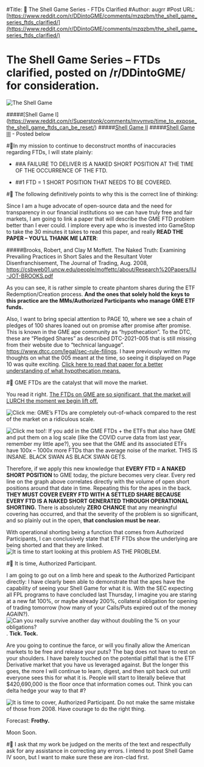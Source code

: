 #Title: 🚀 The Shell Game Series - FTDs Clarified
#Author: augrr
#Post URL: [https://www.reddit.com/r/DDintoGME/comments/mzqzbm/the_shell_game_series_ftds_clarified/](https://www.reddit.com/r/DDintoGME/comments/mzqzbm/the_shell_game_series_ftds_clarified/)


# The Shell Game Series – FTDs clarified, posted on /r/DDintoGME/ for consideration.

![The Shell Game](https://imgur.com/wKBpPdI)

#####[Shell Game I] (https://www.reddit.com/r/Superstonk/comments/mvvmvp/time_to_expose_the_shell_game_ftds_can_be_reset/)
#####[Shell Game II](https://www.reddit.com/r/Superstonk/comments/mwnnmj/the_shell_game_revisited_how_etfs_work_and_what/)
#####[Shell Game III](https://www.reddit.com/r/Superstonk/comments/myn9vn/the_shell_game_iii_lifting_the_final_cups_for/) - Posted below

#🚀In my mission to continue to deconstruct months of inaccuracies regarding FTDs, I will state plainly:

* ##A FAILURE TO DELIVER IS A NAKED SHORT POSITION AT THE TIME OF THE OCCURRENCE OF THE FTD.

* ##1 FTD = 1 SHORT POSITION THAT NEEDS TO BE COVERED.

#🚀 The following definitively points to why this is the correct line of thinking:

Since I am a huge advocate of open-source data and the need for transparency in our financial institutions so we can have truly free and fair markets, I am going to link a paper that will describe the GME FTD problem better than I ever could. I implore every ape who is invested into GameStop to take the 30 minutes it takes to read this paper, and really **READ THE PAPER – YOU’LL THANK ME LATER**:

#####Brooks, Robert, and Clay M Moffett. The Naked Truth: Examining Prevailing Practices in Short Sales and the Resultant Voter Disenfranchisement, The Journal of Trading, Aug. 2008, https://csbweb01.uncw.edu/people/moffettc/about/Research%20Papers/IIJ-JOT-BROOKS.pdf

As you can see, it is rather simple to create phantom shares during the ETF Redemption/Creation process. **And the ones that solely hold the keys to this practice are the MMs/Authorized Participants who manage GME ETF funds.**

Also, I want to bring special attention to PAGE 10, where we see a chain of pledges of 100 shares loaned out on promise after promise after promise. This is known in the GME ape community as “hypothecation”. To the DTC, these are “Pledged Shares” as described DTC-2021-005 that is still missing from their website due to “technical language”. https://www.dtcc.com/legal/sec-rule-filings. I have previously written my thoughts on what the 005 meant at the time, so seeing it displayed on Page 10 was quite exciting. [Click here to read that paper for a better understanding of what hypothecation means.](https://docs.google.com/document/d/1Pw4LqHrFmcd-tC6VZIkrjIxkXOF0741bD6KYVTHXRZk/edit)

#🚀 GME FTDs are the catalyst that will move the market.

You read it right. [The FTDs on GME are so significant, that the market will LURCH the moment we begin lift off.](https://www.reddit.com/r/GME/comments/m6mje0/gme_beta_from_bloomberg_and_ownership_update/) 
 
![Click me: GME’s FTDs are completely out-of-whack compared to the rest of the market on a ridiculous scale.](https://imgur.com/7bVduJu)

![Click me too!: If you add in the GME FTDs + the ETFs that also have GME and put them on a log scale (like the COVID curve data from last year, remember my little ape?), you see that the GME and its associated ETFs have 100x – 1000x more FTDs than the average noise of the market. THIS IS INSANE. BLACK SWAN AS BLACK SWAN GETS.](https://imgur.com/weTaZXz)

Therefore, if we apply this new knowledge that **EVERY FTD = A NAKED SHORT POSITION** to GME today, the picture becomes very clear. Every red line on the graph above correlates directly with the volume of open short positions around that date in time. Repeating this for the apes in the back. **THEY MUST COVER EVERY FTD WITH A SETTLED SHARE BECAUSE EVERY FTD IS A NAKED SHORT GENERATED THROUGH OPERATIONAL SHORTING.** There is absolutely **ZERO CHANCE** that any meaningful covering has occurred, and that the severity of the problem is so significant, and so plainly out in the open, **that conclusion must be near.**

With operational shorting being a function that comes from Authorized Participants, I can conclusively state that ETF FTDs show the underlying are being shorted and that they are linked. ![It is time to start looking at this problem AS THE PROBLEM.](https://imgur.com/ZFmsiTu)

#🚀 It is time, Authorized Participant.

I am going to go out on a limb here and speak to the Authorized Participant directly:
I have clearly been able to demonstrate that the apes have the capability of seeing your Shell Game for what it is. With the SEC expecting all FPL programs to have concluded last Thursday, I imagine you are staring at a new fat 100%, or maybe already 200%, collateral obligation for opening of trading tomorrow (how many of your Calls/Puts expired out of the money AGAIN?).![Can you really survive another day without doubling the % on your obligations?](https://imgur.com/2X5VvFl). **Tick. Tock.**

Are you going to continue the farce, or will you finally allow the American markets to be free and release your puts? The bag does not have to rest on your shoulders. I have barely touched on the potential pitfall that is the ETF Derivative market that you have us leveraged against. But the longer this goes, the more I will continue to learn, digest, and then spit back out until everyone sees this for what it is. People will start to literally believe that $420,690,000 is the floor once that information comes out. Think you can delta hedge your way to that #?

![It is time to cover, Authorized Participant. Do not make the same mistake of those from 2008. Have courage to do the right thing.](https://imgur.com/d6TpIP4)

Forecast: **Frothy.**

Moon Soon.

#🚀 I ask that my work be judged on the merits of the text and respectfully ask for any assistance in correcting any errors. I intend to post Shell Game IV soon, but I want to make sure these are iron-clad first.